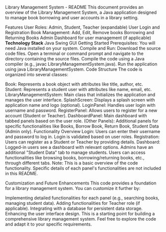 Library Management System - README
This document provides an overview of the Library Management System, a Java application designed to manage book borrowing and user accounts in a library setting.

Features
User Roles: Admin, Student, Teacher (expandable)
User Login and Registration
Book Management: Add, Edit, Remove books
Borrowing and Returning Books
Admin Dashboard for user management (if applicable)
**Technology Stack**
Java
Swing GUI
Getting Started
Prerequisites: You will need Java installed on your system.
Compile and Run:
Download the source code files.
Open a terminal or command prompt and navigate to the directory containing the source files.
Compile the code using a Java compiler (e.g., javac LibraryManagementSystem.java).
Run the application using java LibraryManagementSystem.
Code Structure
The code is organized into several classes:

Book: Represents a book object with attributes like title, author, etc.
Student: Represents a student user with attributes like name, email, etc.
LibraryManagementSystem: Main class that initializes the application and manages the user interface.
SplashScreen: Displays a splash screen with application name and logo (optional).
LoginPanel: Handles user login with username and password.
RegisterPanel: Allows users to register for a new account (Student or Teacher).
DashboardPanel: Main dashboard with tabbed panels based on the user role.
(Other Panels): Additional panels for specific functionalities like Books, Borrow Book, Return Book, Student Data (Admin only).
Functionality Overview
Login: Users can enter their username and password to log in. Login is validated based on user roles.
Registration: Users can register as a Student or Teacher by providing details.
Dashboard: Logged-in users see a dashboard with relevant options.
Admins have an additional "Student Data" tab to manage students.
Users can access functionalities like browsing books, borrowing/returning books, etc., through different tabs.
Note: This is a basic overview of the code functionality. Specific details of each panel's functionalities are not included in this README.

Customization and Future Enhancements
This code provides a foundation for a library management system. You can customize it further by:

Implementing detailed functionalities for each panel (e.g., searching books, managing student data).
Adding functionalities for Teacher role (if applicable).
Integrating with a database for persistent data storage.
Enhancing the user interface design.
This is a starting point for building a comprehensive library management system. Feel free to explore the code and adapt it to your specific requirements.
